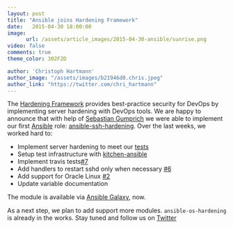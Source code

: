 ```yaml
---
layout: post
title: "Ansible joins Hardening Framework"
date:   2015-04-30 18:00:00
image:
      url: /assets/article_images/2015-04-30-ansible/sunrise.png
video: false
comments: true
theme_color: 302F2D

author: 'Christoph Hartmann'
author_image: "/assets/images/b21946d0.chris.jpeg"
author_link: "https://twitter.com/chri_hartmann"
---
```


The [Hardening Framework](http://hardening.io/) provides best-practice security for DevOps by implementing server hardening with DevOps tools. We are happy to announce that with help of [Sebastian Gumprich](https://www.zufallsheld.de) we were able to implement our first [Ansible](http://www.ansible.com) role: [ansible-ssh-hardening](https://github.com/hardening-io/ansible-ssh-hardening/). Over the last weeks, we worked hard to:

 * Implement server hardening to meet our [tests](https://github.com/hardening-io/tests-ssh-hardening)
 * Setup test infrastructure with [kitchen-ansible](https://github.com/neillturner/kitchen-ansible)
 * Implement travis tests[#7](https://github.com/hardening-io/ansible-ssh-hardening/issues/7)
 * Add handlers to restart sshd only when necessary [#6](https://github.com/hardening-io/ansible-ssh-hardening/issues/6)
 * Add support for Oracle Linux [#2](https://github.com/hardening-io/ansible-ssh-hardening/issues/2)
 * Update variable documentation

The module is available via [Ansible Galaxy](https://galaxy.ansible.com/list#/roles/3576), now. 

As a next step, we plan to add support more modules. `ansible-os-hardening` is already in the works. Stay tuned and follow us on [Twitter](https://twitter.com/hardening_io)
